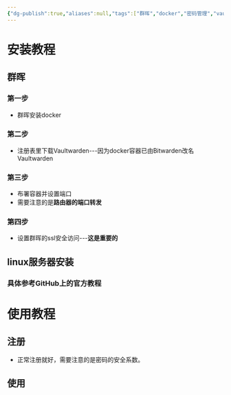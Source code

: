 ```yaml
---
{"dg-publish":true,"aliases":null,"tags":["群晖","docker","密码管理","vaultwarden","bitwarden"],"title":"群晖docker安装Vaultwarden或者Bitwarden密码管理","permalink":"/cangku1/0102-erjixitong/docker/群晖docker安装Vaultwarden或者Bitwarden密码管理/","dgPassFrontmatter":true,"noteIcon":""}
---
```



# 安装教程

## 群晖

### 第一步

* 群晖安装docker

### 第二步

* 注册表里下载Vaultwarden---因为docker容器已由Bitwarden改名Vaultwarden

### 第三步

* 布署容器并设置端口
* 需要注意的是**路由器的端口转发**

### 第四步

* 设置群晖的ssl安全访问---**这是重要的**



## linux服务器安装

### 具体参考GitHub上的官方教程


# 使用教程

## 注册

* 正常注册就好，需要注意的是密码的安全系数。


## 使用

### 